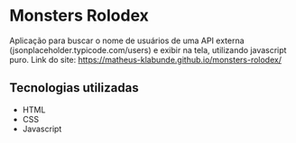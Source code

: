 # Monsters Rolodex

Aplicação para buscar o nome de usuários de uma API externa (jsonplaceholder.typicode.com/users) e exibir na tela, utilizando javascript puro.
Link do site: https://matheus-klabunde.github.io/monsters-rolodex/

## Tecnologias utilizadas
- HTML
- CSS
- Javascript

